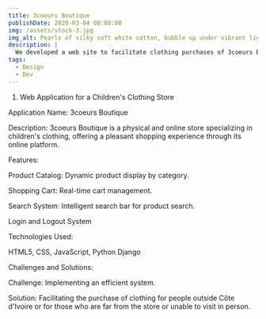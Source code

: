 ```yaml
---
title: 3coeurs Boutique
publishDate: 2020-03-04 00:00:00
img: /assets/stock-3.jpg
img_alt: Pearls of silky soft white cotton, bubble up under vibrant lighting
description: |
  We developed a web site to facilitate clothing purchases of 3coeurs Boutique.
tags:
  - Design
  - Dev
---
```


1. Web Application for a Children's Clothing Store

Application Name: 3coeurs Boutique

Description: 
3coeurs Boutique is a physical and online store specializing in children's clothing, offering a pleasant shopping experience through its online platform.

Features:

Product Catalog: Dynamic product display by category.

Shopping Cart: Real-time cart management.

Search System: Intelligent search bar for product search.

Login and Logout System

Technologies Used:

HTML5, CSS, JavaScript, Python
Django

Challenges and Solutions:

Challenge: Implementing an efficient system.

Solution: Facilitating the purchase of clothing for people outside Côte d'Ivoire or for those who are far from the store or unable to visit in person.